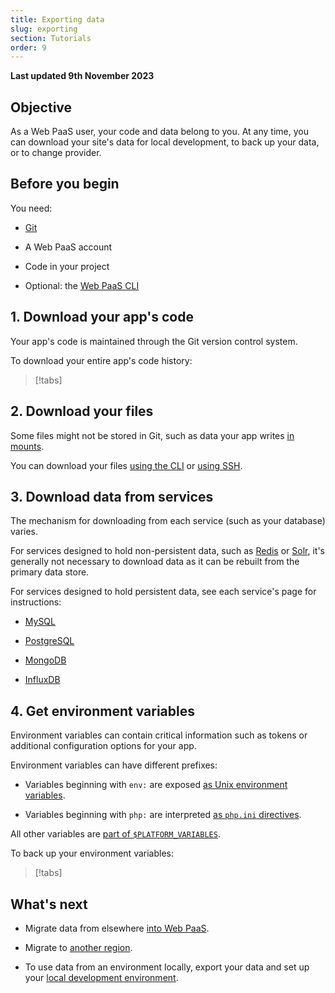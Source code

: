 ```yaml
---
title: Exporting data
slug: exporting
section: Tutorials
order: 9
---
```


**Last updated 9th November 2023**



## Objective  

As a Web PaaS user, your code and data belong to you.
At any time, you can download your site's data for local development, to back up your data, or to change provider.

## Before you begin

You need:

- [Git](https://git-scm.com/downloads)

- A Web PaaS account

- Code in your project

- Optional: the [Web PaaS CLI](../../administration/administration-cli)


## 1. Download your app's code

Your app's code is maintained through the Git version control system.

To download your entire app's code history:

> [!tabs]      

## 2. Download your files

Some files might not be stored in Git,
such as data your app writes [in mounts](/create-apps/app-reference.md#mounts).

You can download your files [using the CLI](/development/file-transfer.md#transfer-files-using-the-cli) or [using SSH](/development/file-transfer.md#transfer-files-using-an-ssh-client).

## 3. Download data from services

The mechanism for downloading from each service (such as your database) varies.

For services designed to hold non-persistent data, such as [Redis](../../add-services/add-services-redis) or [Solr](../../add-services/add-services-solr),
it's generally not necessary to download data as it can be rebuilt from the primary data store.

For services designed to hold persistent data, see each service's page for instructions:

- [MySQL](/add-services/mysql/_index.md#exporting-data)

- [PostgreSQL](/add-services/postgresql.md#exporting-data)

- [MongoDB](/add-services/mongodb.md#exporting-data)

- [InfluxDB](/add-services/influxdb.md#export-data)


## 4. Get environment variables

Environment variables can contain critical information such as tokens or additional configuration options for your app.

Environment variables can have different prefixes:

- Variables beginning with `env:` are exposed [as Unix environment variables](/development/variables/_index.md#top-level-environment-variables).

- Variables beginning with `php:` are interpreted [as `php.ini` directives](/development/variables/_index.md#php-specific-variables).


All other variables are [part of `$PLATFORM_VARIABLES`](/development/variables/use-variables.md#use-provided-variables).

To back up your environment variables:

> [!tabs]      

## What's next

- Migrate data from elsewhere [into Web PaaS](../learn-tutorials/migrating).

- Migrate to [another region](../../projects/projects-region-migration).

- To use data from an environment locally, export your data and set up your [local development environment](../../development/development-local).

